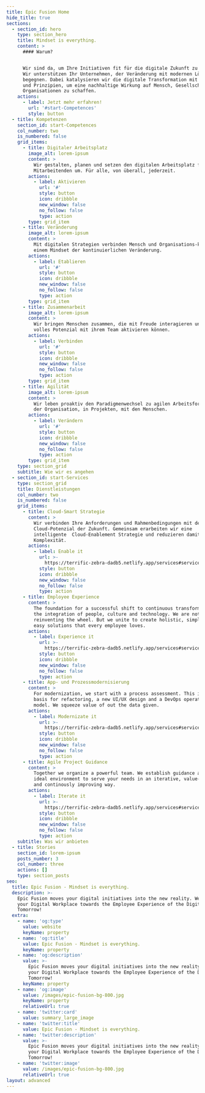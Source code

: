 ```yaml
---
title: Epic Fusion Home
hide_title: true
sections:
  - section_id: hero
    type: section_hero
    title: Mindset is everything.
    content: >
      #### Warum?


      Wir sind da, um Ihre Initiativen fit für die digitale Zukunft zu machen.
      Wir unterstützen Ihr Unternehmen, der Veränderung mit modernen Lösungen zu
      begegnen. Dabei katalysieren wir die digitale Transformation mit Werten
      und Prinzipien, um eine nachhaltige Wirkung auf Mensch, Gesellschaft und
      Organisationen zu schaffen.
    actions:
      - label: Jetzt mehr erfahren!
        url: '#start-Competences'
        style: button
  - title: Kompetenzen
    section_id: start-Competences
    col_number: two
    is_numbered: false
    grid_items:
      - title: Digitaler Arbeitsplatz
        image_alt: lorem-ipsum
        content: >
          Wir gestalten, planen und setzen den digitalen Arbeitsplatz für Ihre
          Mitarbeitenden um. Für alle, von überall, jederzeit.
        actions:
          - label: Aktivieren
            url: '#'
            style: button
            icon: dribbble
            new_window: false
            no_follow: false
            type: action
        type: grid_item
      - title: Veränderung
        image_alt: lorem-ipsum
        content: >
          Mit digitalen Strategien verbinden Mensch und Organisations-kultur zu
          einem Mindset der kontinuierlichen Veränderung.
        actions:
          - label: Etablieren
            url: '#'
            style: button
            icon: dribbble
            new_window: false
            no_follow: false
            type: action
        type: grid_item
      - title: Zusammenarbeit
        image_alt: lorem-ipsum
        content: >
          Wir bringen Menschen zusammen, die mit Freude interagieren und ihr
          volles Potenzial mit ihrem Team aktivieren können.
        actions:
          - label: Verbinden
            url: '#'
            style: button
            icon: dribbble
            new_window: false
            no_follow: false
            type: action
        type: grid_item
      - title: Agilität
        image_alt: lorem-ipsum
        content: >
          Wir leben proaktiv den Paradigmenwechsel zu agilen Arbeitsformen in
          der Organisation, in Projekten, mit den Menschen.
        actions:
          - label: Verändern
            url: '#'
            style: button
            icon: dribbble
            new_window: false
            no_follow: false
            type: action
        type: grid_item
    type: section_grid
    subtitle: Wie wir es angehen
  - section_id: start-Services
    type: section_grid
    title: Dienstleistungen
    col_number: two
    is_numbered: false
    grid_items:
      - title: Cloud-Smart Strategie
        content: >
          Wir verbinden Ihre Anforderungen und Rahmenbedingungen mit dem vollen
          Cloud-Potenzial der Zukunft. Gemeinsam erarbeiten wir eine
          intelligente  Cloud-Enablement Strategie und reduzieren damit
          Komplexität.
        actions:
          - label: Enable it
            url: >-
              https://terrific-zebra-dadb5.netlify.app/services#services-cloud-enablement
            style: button
            icon: dribbble
            new_window: false
            no_follow: false
            type: action
      - title: Employee Experience
        content: >
          The foundation for a successful shift to continuous transformation is
          the integration of people, culture and technology. We are not
          reinventing the wheel. But we unite to create holistic, simple and
          easy solutions that every employee loves.
        actions:
          - label: Experience it
            url: >-
              https://terrific-zebra-dadb5.netlify.app/services#services-employee-experience
            style: button
            icon: dribbble
            new_window: false
            no_follow: false
            type: action
      - title: App- und Prozessmodernisierung
        content: >
          For modernization, we start with a process assessment. This is the
          basis for refactoring, a new UI/UX design and a DevOps operating
          model. We squeeze value of out the data given.
        actions:
          - label: Modernizate it
            url: >-
              https://terrific-zebra-dadb5.netlify.app/services#services-application-modernization
            style: button
            icon: dribbble
            new_window: false
            no_follow: false
            type: action
      - title: Agile Project Guidance
        content: >
          Together we organize a powerful team. We establish guidance and the
          ideal environment to serve your needs in an iterative, value-oriented
          and continously improving way.
        actions:
          - label: Iterate it
            url: >-
              https://terrific-zebra-dadb5.netlify.app/services#services-agile-project-guidance
            style: button
            icon: dribbble
            new_window: false
            no_follow: false
            type: action
    subtitle: Was wir anbieten
  - title: Stories
    section_id: lorem-ipsum
    posts_number: 3
    col_number: three
    actions: []
    type: section_posts
seo:
  title: Epic Fusion - Mindset is everything.
  description: >-
    Epic Fusion moves your digital initiatives into the new reality. We shape
    your Digital Workplace towards the Employee Experience of the Digital
    Tomorrow!
  extra:
    - name: 'og:type'
      value: website
      keyName: property
    - name: 'og:title'
      value: Epic Fusion - Mindset is everything.
      keyName: property
    - name: 'og:description'
      value: >-
        Epic Fusion moves your digital initiatives into the new reality. Shape
        your Digital Workplace towards the Employee Experience of the Digital
        Tomorrow!
      keyName: property
    - name: 'og:image'
      value: /images/epic-fusion-bg-800.jpg
      keyName: property
      relativeUrl: true
    - name: 'twitter:card'
      value: summary_large_image
    - name: 'twitter:title'
      value: Epic Fusion - Mindset is everything.
    - name: 'twitter:description'
      value: >-
        Epic Fusion moves your digital initiatives into the new reality. Shape
        your Digital Workplace towards the Employee Experience of the Digital
        Tomorrow!
    - name: 'twitter:image'
      value: /images/epic-fusion-bg-800.jpg
      relativeUrl: true
layout: advanced
---
```

